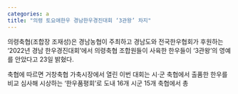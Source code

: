 ```yaml
---
categories: a
title: "의령 토요애한우 경남한우경진대회 ‘3관왕’ 차지"
---
```

의령축협(조합장 조재성)은 경남농협이 주최하고 경남도와 전국한우협회가 후원하는 ‘2022년 경남 한우경진대회’에서 의령축협 조합원들이 사육한 한우들이 ‘3관왕’의 영예를 안았다고 23일 밝혔다.

축협에 따르면 거창축협 가축시장에서 열린 이번 대회는 시·군 축협에서 출품한 한우를 비교 심사해 시상하는 ‘한우품평회’로 도내 16개 시군 15개 축협에서 총